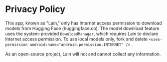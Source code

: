 # Privacy Policy

This app, known as "Lain," only has Internet access permission to download models from Hugging Face (huggingface.co). The model download feature uses the system-provided `DownloadManager`, which requires Lain to declare Internet access permission. To use local models only, fork and delete `<uses-permission android:name="android.permission.INTERNET" />` .

As an open-source project, Lain will not and cannot collect any information.
